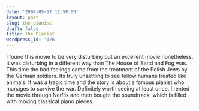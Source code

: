 ```yaml
---
date: '2004-09-17 11:58:00'
layout: post
slug: the-pianist
draft: false
title: The Pianist
wordpress_id: '176'
---
```


I found this movie to be very disturbing but an excellent movie nonetheless. It was disturbing in a different way than The House of Sand and Fog was. This time the bad feelings came from the treatment of the Polish Jews by the German soldiers. Its truly unsettling to see fellow humans treated like animals. It was a tragic time and the story is about a famous pianist who manages to survive the war. Definitely worth seeing at least once. I rented the movie through Netflix and then bought the soundtrack, which is filled with moving classical piano pieces.

